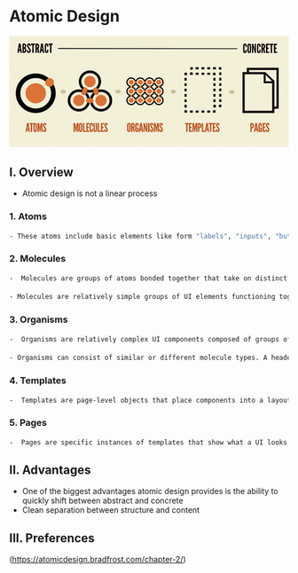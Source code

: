 # Atomic Design

![(Architecture)](./images/atomic_design.png)

## I. Overview
-  Atomic design is not a linear process
### 1. Atoms
```sh
- These atoms include basic elements like form "labels", "inputs", "buttons", and others that can’t be broken down any further without ceasing to be functional.
```

### 2. Molecules
```sh
-  Molecules are groups of atoms bonded together that take on distinct new properties.

- Molecules are relatively simple groups of UI elements functioning together as a unit. For example, a "form label", "search input", and button can join together to create a search form molecule.
```

### 3. Organisms
```sh
-  Organisms are relatively complex UI components composed of groups of molecules and/or atoms and/or other organisms.

- Organisms can consist of similar or different molecule types. A header organism might consist of dissimilar elements such as a logo image, primary navigation list, and search form.
```

### 4. Templates
```sh
-  Templates are page-level objects that place components into a layout and articulate the design’s underlying content structure.
```

### 5. Pages
```sh
-  Pages are specific instances of templates that show what a UI looks like with real representative content in place.
```

## II. Advantages
- One of the biggest advantages atomic design provides is the ability to quickly shift between abstract and concrete
- Clean separation between structure and content

## III. Preferences
(https://atomicdesign.bradfrost.com/chapter-2/)
